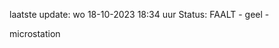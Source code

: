 laatste update: 
wo 18-10-2023 18:34   uur 
Status: FAALT - geel - 
<div class="service Y">microstation</div>
